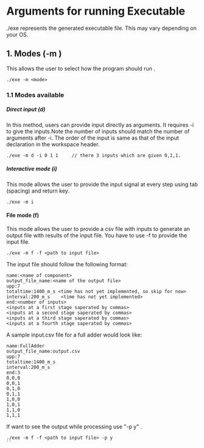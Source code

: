 # Arguments for running Executable
./exe represents the generated executable file. This may vary depending on your OS.
## 1. Modes (-m <mode>)  
This allows the user to select how the program should run .  
```
./exe -m <mode>
```

### 1.1 Modes available

##### Direct input (d)
In this method, users can provide input directly as arguments. It requires -i to give the inputs.Note the number of inputs should match the number of arguments after -i. The order of the input is same as that of the input declaration in the workspace header.

```
./exe -m d -i 0 1 1     // there 3 inputs which are given 0,1,1.
```

##### Interactive mode (i)
This mode allows the user to provide the input signal at every step using tab (spacing) and return key. 

```
./exe -m i
```

#### File mode (f)
This mode allows the user to provide a csv file with inputs to generate an output file with results of the input file. You have to use -f to provide the input file.
```
./exe -m f -f <path to input file>
```
The input file should follow the following format:  

```
name:<name of component>
output_file_name:<name of the output file>
upp:7
totaltime:1400_m_s <time has not yet implemented, so skip for now>
interval:200_m_s    <time has not yet implemented>
end:<number of inputs>
<inputs at a first stage saperated by commas>
<inputs at a second stage saperated by commas>
<inputs at a third stage saperated by commas>
<inputs at a fourth stage saperated by commas>

```

A sample input.csv file for a full adder would look like:  
```
name:FullAdder
output_file_name:output.csv
upp:7
totaltime:1400_m_s
interval:200_m_s
end:3
0,0,0
0,0,1
0,1,0
0,1,1
1,0,0
1,0,1
1,1,0
1,1,1
```

If want to see the output while processing use "-p y" .  
```
./exe -m f -f <path to input file> -p y
``